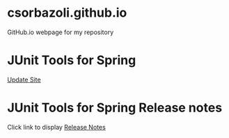 # csorbazoli.github.io
GitHub.io webpage for my repository

# JUnit Tools for Spring
[Update Site](https://csorbazoli.github.io/junit-tools-updatesite/)

# JUnit Tools for Spring Release notes
Click link to display [Release Notes](https://github.com/csorbazoli/csorbazoli.github.io/tree/main/junit-tools-updatesite)

